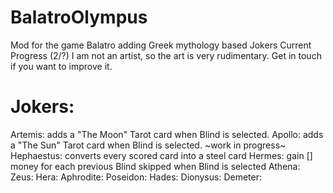 # BalatroOlympus
Mod for the game Balatro adding Greek mythology based Jokers
Current Progress (2/?)
I am not an artist, so the art is very rudimentary. Get in touch if you want to improve it.

# Jokers:
Artemis: adds a "The Moon" Tarot card when Blind is selected.
Apollo: adds a "The Sun" Tarot card when Blind is selected.
~work in progress~
Hephaestus: converts every scored card into a steel card
Hermes: gain [] money for each previous Blind skipped when Blind is selected
Athena: 
Zeus:
Hera:
Aphrodite:
Poseidon:
Hades:
Dionysus:
Demeter:
